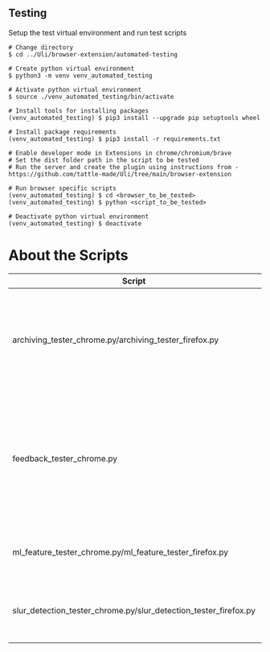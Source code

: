 
## Testing

Setup the test virtual environment and run test scripts

```
# Change directory
$ cd ../Uli/browser-extension/automated-testing

# Create python virtual environment
$ python3 -m venv venv_automated_testing

# Activate python virtual environment
$ source ./venv_automated_testing/bin/activate

# Install tools for installing packages
(venv_automated_testing) $ pip3 install --upgrade pip setuptools wheel

# Install package requirements
(venv_automated_testing) $ pip3 install -r requirements.txt

# Enable developer mode in Extensions in chrome/chromium/brave
# Set the dist folder path in the script to be tested
# Run the server and create the plugin using instructions from - https://github.com/tattle-made/Uli/tree/main/browser-extension

# Run browser specific scripts
(venv_automated_testing) $ cd <browser_to_be_tested>
(venv_automated_testing) $ python <script_to_be_tested>

# Deactivate python virtual environment
(venv_automated_testing) $ deactivate

```


# About the Scripts

| Script                          | Description                                                                                          |
| ----------------------------------- | ---------------------------------------------------------------------------------------------------- |
| archiving_tester_chrome.py/archiving_tester_firefox.py                            | Tests the archiving feature, checking whether a screenshot of a tweet is downloaded locally for chrome/firefox.                               |
| feedback_tester_chrome.py                      | Tests the feedback feature, verifying whether the flag icon appears and whether upon pressing it the correct notification is received for chrome.  |
| ml_feature_tester_chrome.py/ml_feature_tester_firefox.py | Tests whether the OGBV banner appears for chrome/firefox                                      |
| slur_detection_tester_chrome.py/slur_detection_tester_firefox.py            | Tests whether the slur redaction feature works for chrome/firefox                                 |





